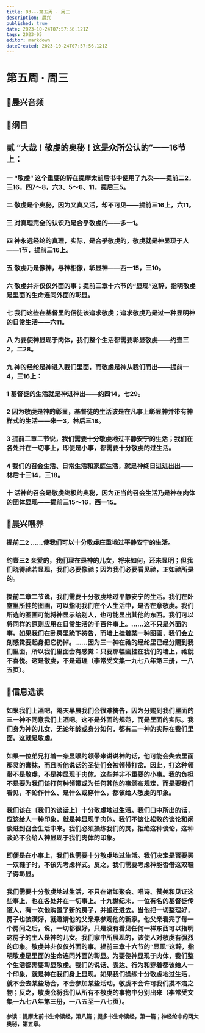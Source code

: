 ```yaml
---
title: 03---第五周 · 周三
description: 晨兴
published: true
date: 2023-10-24T07:57:56.121Z
tags: 2023-05
editor: markdown
dateCreated: 2023-10-24T07:57:56.121Z
---
```


# 第五周 · 周三
## 🎵晨兴音频

## 📖纲目

## 贰  “大哉！敬虔的奥秘！这是众所公认的”——16节上：

### 一  “敬虔” 这个重要的辞在提摩太前后书中使用了九次——提前二2，三16，四7～8，六3、5～6、11，提后三5。

### 二  敬虔是个奥秘，因为又真又活，却不可见——提前三16上，六11。

### 三  对真理完全的认识乃是合乎敬虔的——多一1。

### 四  神永远经纶的真理，实际，是合乎敬虔的，敬虔就是神显现于人——1节，提前三16上。

### 五  敬虔乃是像神，与神相像，彰显神——西一15，三10。

### 六  敬虔并非仅仅外面的事；提前三章十六节的“显现”这辞，指明敬虔是里面的生命连同外面的彰显。

### 七 我们这些在基督里的信徒该追求敬虔；追求敬虔乃是过一种显明神的日常生活——六11。

### 八 为要使神显现于肉体，我们整个生活都需要彰显敬虔——约壹三2，二28。

### 九  神的经纶是神进入我们里面，而敬虔是神从我们而出——提前一4，三16上：

### 1  基督徒的生活就是神进神出——约四14，七29。

### 2  因为敬虔是神的彰显，基督徒的生活该是在凡事上彰显神并带有神样式的生活——来一3，林后三18。

### 3  提前二章二节说，我们需要十分敬虔地过平静安宁的生活；我们在各处并在一切事上，即便是小事，都需要十分敬虔的过生活。

### 4  我们的召会生活、日常生活和家庭生活，就是神终日进进出出——林后十三14，三18。

### 十  活神的召会是敬虔终极的奥秘，因为正当的召会生活乃是神在肉体的团体显现——提前三15～16，西一15。

## 📖晨兴喂养

### **提前二2    ……使我们可以十分敬虔庄重地过平静安宁的生活。**

### **约壹三2    亲爱的，我们现在是神的儿女，将来如何，还未显明；但我们晓得祂若显现，我们必要像祂；因为我们必要看见祂，正如祂所是的。**

### 提前二章二节说，我们需要十分敬虔地过平静安宁的生活。我们在卧室里所挂的图画，可以指明我们在个人生活中，是否在意敬虔。我们所选的图画可能将神显示给别人，也可能显出其他的东西。我们可以将同样的原则应用在日常生活的千百件事上。……这不只是外面的事。如果我们在卧房里跪下祷告，而墙上挂着某一种图画，我们会立刻感觉要起身把它扔掉。……因为三一神在祂的经纶里已经分赐到我们里面，所以我们里面会有感觉：只要那幅画挂在我们的墙上，祂就不喜悦。这是敬虔，不是道理（李常受文集一九七八年第三册，一八五页）。

## 📖信息选读

### 如果我们上酒吧，隔天早晨我们会很难祷告，因为分赐到我们里面的三一神不同意我们上酒吧。这不是外面的规范，而是里面的实际。我们身为神的儿女，无论年龄或身分如何，都有三一神的实际在我们里面。这就是敬虔。

### 如果一位弟兄打着一条显眼的领带来讲说神的话，他可能会失去里面那灵的膏抹，而且听他说话的圣徒们会被领带打岔。因此，打这种领带不是敬虔，不是神显现于肉体。这些并非不重要的小事。我的负担不是要为我们该打何种领带或为任何其他的事颁布规定，而是要我们看见，不论作什么、是什么或穿什么，都该给人敬虔的印象。

### 我们该在〔我们的谈话上〕十分敬虔地过生活。我们口中所出的话，应该给人一种印象，就是神显现于肉体。我们不该让松散的谈论和闲谈进到召会生活中来。我们必须操练我们的灵，拒绝这种谈论，这种谈论不会给人神显现于我们肉体的印象。

### 即便是在小事上，我们也需要十分敬虔地过生活。我们决定是否要买一双鞋子时，不该先考虑样式。反之，我们需要考虑神能否借这双鞋子得彰显。

### 我们需要十分敬虔地过生活，不只在诸如聚会、唱诗、赞美和见证这些事上，也在各处并在一切事上。十九世纪末，一位有名的基督徒传道人，有一次他购置了新的房子，并搬迁进去。当他把一切整理好，房子也装潢好，就邀请他的父亲来参观他的新家。他父亲看完了每一个房间之后，说，一切都很好，只是没有看见任何一样东西可以指明这房子的主人是神的儿女。我们家中所展现的，该使人对敬虔有强烈的印象。敬虔并非仅仅外面的事。提前三章十六节的“显现”这辞，指明敬虔是里面的生命连同外面的彰显。为要使神显现于肉体，我们整个生活都需要彰显敬虔。我们的说话、表达、行为和穿着都该给人一个印象，就是神在我们身上显现。如果我们操练十分敬虔地过生活，就不会去某些场合，不会参加某些活动。敬虔不会许可我们摸不洁之物；反之，敬虔会将我们从所有不敬虔的事物中分别出来（李常受文集一九七八年第三册，一八五至一八七页）。

**参读：提摩太前书生命读经，第八篇；提多书生命读经，第一篇；神经纶中的两大奥秘，第五章。**
<!-- Google tag (gtag.js) -->
<script async src="https://www.googletagmanager.com/gtag/js?id=G-1P8709Z16T"></script>
<script>
  window.dataLayer = window.dataLayer || [];
  function gtag(){dataLayer.push(arguments);}
  gtag('js', new Date());

  gtag('config', 'G-1P8709Z16T');
</script>
